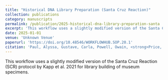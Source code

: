 ```yaml
---
title: "Historical DNA Library Preparation (Santa Cruz Reaction)"
collection: publications
category: manuscripts
permalink: /publication/2025-historical-dna-library-preparation-santa
excerpt: 'This workflow uses a slightly modified version of the Santa Cruz Reaction (SCR) protocol by Kapp et al.'
date: 2025-01-01
venue: 'Unknown Venue'
paperurl: 'https://doi.org/10.48546/WORKFLOWHUB.SOP.20.1'
citation: 'Paul, Alyssa, Gustave, Carla, Powell, Owain, <strong>Price, Ben</strong> (2025). &quot;Historical DNA Library Preparation (Santa Cruz Reaction).&quot; <i>Unknown Venue</i>.'
---
```


This workflow uses a slightly modified version of the Santa Cruz Reaction (SCR) protocol by Kapp et al.  2021 for library building of museum specimens.
